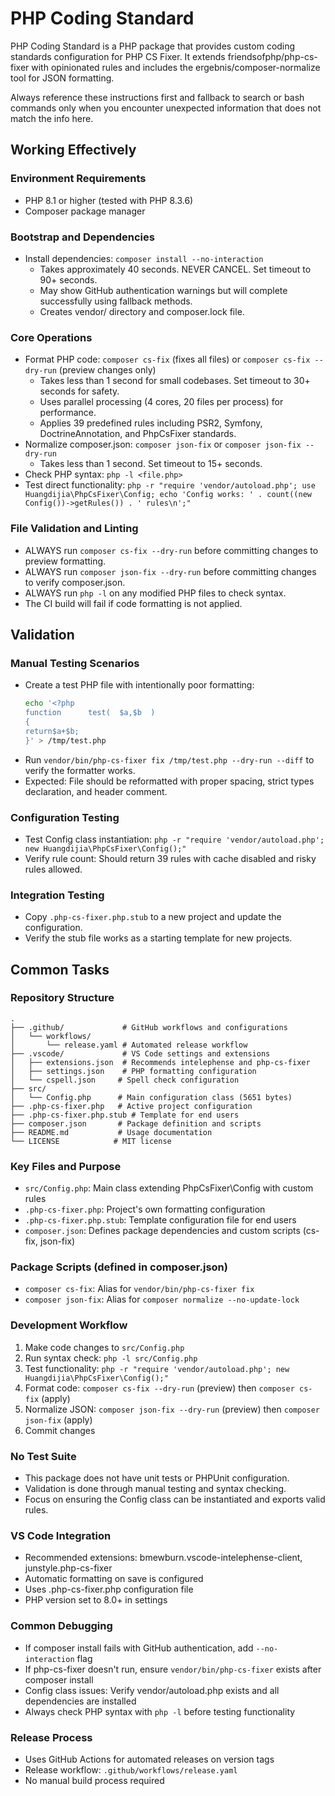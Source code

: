 # PHP Coding Standard

PHP Coding Standard is a PHP package that provides custom coding standards configuration for PHP CS Fixer. It extends friendsofphp/php-cs-fixer with opinionated rules and includes the ergebnis/composer-normalize tool for JSON formatting.

Always reference these instructions first and fallback to search or bash commands only when you encounter unexpected information that does not match the info here.

## Working Effectively

### Environment Requirements
- PHP 8.1 or higher (tested with PHP 8.3.6)
- Composer package manager

### Bootstrap and Dependencies
- Install dependencies: `composer install --no-interaction`
  - Takes approximately 40 seconds. NEVER CANCEL. Set timeout to 90+ seconds.
  - May show GitHub authentication warnings but will complete successfully using fallback methods.
  - Creates vendor/ directory and composer.lock file.

### Core Operations
- Format PHP code: `composer cs-fix` (fixes all files) or `composer cs-fix --dry-run` (preview changes only)
  - Takes less than 1 second for small codebases. Set timeout to 30+ seconds for safety.
  - Uses parallel processing (4 cores, 20 files per process) for performance.
  - Applies 39 predefined rules including PSR2, Symfony, DoctrineAnnotation, and PhpCsFixer standards.
- Normalize composer.json: `composer json-fix` or `composer json-fix --dry-run`
  - Takes less than 1 second. Set timeout to 15+ seconds.
- Check PHP syntax: `php -l <file.php>`
- Test direct functionality: `php -r "require 'vendor/autoload.php'; use Huangdijia\PhpCsFixer\Config; echo 'Config works: ' . count((new Config())->getRules()) . ' rules\n';"`

### File Validation and Linting
- ALWAYS run `composer cs-fix --dry-run` before committing changes to preview formatting.
- ALWAYS run `composer json-fix --dry-run` before committing changes to verify composer.json.
- ALWAYS run `php -l` on any modified PHP files to check syntax.
- The CI build will fail if code formatting is not applied.

## Validation

### Manual Testing Scenarios
- Create a test PHP file with intentionally poor formatting:
  ```bash
  echo '<?php
  function      test(  $a,$b  )
  {
  return$a+$b;
  }' > /tmp/test.php
  ```
- Run `vendor/bin/php-cs-fixer fix /tmp/test.php --dry-run --diff` to verify the formatter works.
- Expected: File should be reformatted with proper spacing, strict types declaration, and header comment.

### Configuration Testing
- Test Config class instantiation: `php -r "require 'vendor/autoload.php'; new Huangdijia\PhpCsFixer\Config();"`
- Verify rule count: Should return 39 rules with cache disabled and risky rules allowed.

### Integration Testing
- Copy `.php-cs-fixer.php.stub` to a new project and update the configuration.
- Verify the stub file works as a starting template for new projects.

## Common Tasks

### Repository Structure
```
.
├── .github/             # GitHub workflows and configurations
│   └── workflows/
│       └── release.yaml # Automated release workflow
├── .vscode/             # VS Code settings and extensions
│   ├── extensions.json  # Recommends intelephense and php-cs-fixer
│   ├── settings.json    # PHP formatting configuration
│   └── cspell.json     # Spell check configuration
├── src/
│   └── Config.php      # Main configuration class (5651 bytes)
├── .php-cs-fixer.php   # Active project configuration
├── .php-cs-fixer.php.stub # Template for end users
├── composer.json       # Package definition and scripts
├── README.md           # Usage documentation
└── LICENSE            # MIT license
```

### Key Files and Purpose
- `src/Config.php`: Main class extending PhpCsFixer\Config with custom rules
- `.php-cs-fixer.php`: Project's own formatting configuration
- `.php-cs-fixer.php.stub`: Template configuration file for end users
- `composer.json`: Defines package dependencies and custom scripts (cs-fix, json-fix)

### Package Scripts (defined in composer.json)
- `composer cs-fix`: Alias for `vendor/bin/php-cs-fixer fix`
- `composer json-fix`: Alias for `composer normalize --no-update-lock`

### Development Workflow
1. Make code changes to `src/Config.php`
2. Run syntax check: `php -l src/Config.php`
3. Test functionality: `php -r "require 'vendor/autoload.php'; new Huangdijia\PhpCsFixer\Config();"`
4. Format code: `composer cs-fix --dry-run` (preview) then `composer cs-fix` (apply)
5. Normalize JSON: `composer json-fix --dry-run` (preview) then `composer json-fix` (apply)
6. Commit changes

### No Test Suite
- This package does not have unit tests or PHPUnit configuration.
- Validation is done through manual testing and syntax checking.
- Focus on ensuring the Config class can be instantiated and exports valid rules.

### VS Code Integration
- Recommended extensions: bmewburn.vscode-intelephense-client, junstyle.php-cs-fixer
- Automatic formatting on save is configured
- Uses .php-cs-fixer.php configuration file
- PHP version set to 8.0+ in settings

### Common Debugging
- If composer install fails with GitHub authentication, add `--no-interaction` flag
- If php-cs-fixer doesn't run, ensure `vendor/bin/php-cs-fixer` exists after composer install
- Config class issues: Verify vendor/autoload.php exists and all dependencies are installed
- Always check PHP syntax with `php -l` before testing functionality

### Release Process
- Uses GitHub Actions for automated releases on version tags
- Release workflow: `.github/workflows/release.yaml`
- No manual build process required